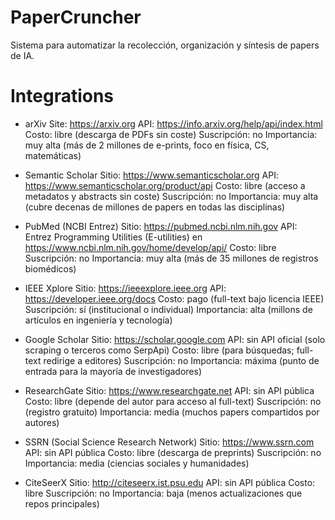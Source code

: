 # PaperCruncher
Sistema para automatizar la recolección, organización y síntesis de papers de IA.

# Integrations
- arXiv 
    Site: https://arxiv.org
    API: https://info.arxiv.org/help/api/index.html
    Costo: libre (descarga de PDFs sin coste)
    Suscripción: no
    Importancia: muy alta (más de 2 millones de e-prints, foco en física, CS, matemáticas)

- Semantic Scholar
    Sitio: https://www.semanticscholar.org
    API: https://www.semanticscholar.org/product/api
    Costo: libre (acceso a metadatos y abstracts sin coste)
    Suscripción: no
    Importancia: muy alta (cubre decenas de millones de papers en todas las disciplinas)

- PubMed (NCBI Entrez)
    Sitio: https://pubmed.ncbi.nlm.nih.gov
    API: Entrez Programming Utilities (E-utilities) en https://www.ncbi.nlm.nih.gov/home/develop/api/
    Costo: libre
    Suscripción: no
    Importancia: muy alta (más de 35 millones de registros biomédicos)

- IEEE Xplore
    Sitio: https://ieeexplore.ieee.org
    API: https://developer.ieee.org/docs
    Costo: pago (full-text bajo licencia IEEE)
    Suscripción: sí (institucional o individual)
    Importancia: alta (millons de artículos en ingeniería y tecnología)

- Google Scholar
    Sitio: https://scholar.google.com
    API: sin API oficial (solo scraping o terceros como SerpApi)
    Costo: libre (para búsquedas; full-text redirige a editores)
    Suscripción: no
    Importancia: máxima (punto de entrada para la mayoría de investigadores)

- ResearchGate
    Sitio: https://www.researchgate.net
    API: sin API pública
    Costo: libre (depende del autor para acceso al full-text)
    Suscripción: no (registro gratuito)
    Importancia: media (muchos papers compartidos por autores)

- SSRN (Social Science Research Network)
    Sitio: https://www.ssrn.com
    API: sin API pública
    Costo: libre (descarga de preprints)
    Suscripción: no
    Importancia: media (ciencias sociales y humanidades)

- CiteSeerX
    Sitio: http://citeseerx.ist.psu.edu
    API: sin API pública
    Costo: libre
    Suscripción: no
    Importancia: baja (menos actualizaciones que repos principales)